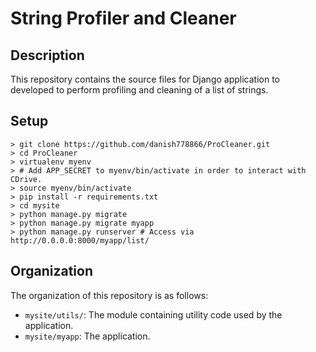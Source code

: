 # String Profiler and Cleaner

## Description
This repository contains the source files for Django application to developed
to perform profiling and cleaning of a list of strings.

## Setup
```
> git clone https://github.com/danish778866/ProCleaner.git
> cd ProCleaner
> virtualenv myenv
> # Add APP_SECRET to myenv/bin/activate in order to interact with CDrive.
> source myenv/bin/activate
> pip install -r requirements.txt
> cd mysite
> python manage.py migrate
> python manage.py migrate myapp
> python manage.py runserver # Access via http://0.0.0.0:8000/myapp/list/
```

## Organization
The organization of this repository is as follows:
* `mysite/utils/`: The module containing utility code used by the application.
* `mysite/myapp`: The application.
